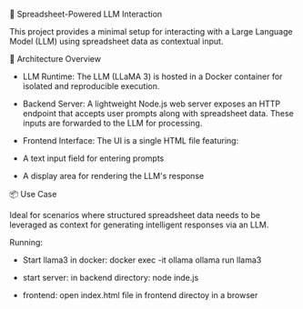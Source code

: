 🧠 Spreadsheet-Powered LLM Interaction

This project provides a minimal setup for interacting with a Large Language Model (LLM) using spreadsheet data as contextual input.

🔧 Architecture Overview

- LLM Runtime: The LLM (LLaMA 3) is hosted in a Docker container for isolated and reproducible execution.

- Backend Server: A lightweight Node.js web server exposes an HTTP endpoint that accepts user prompts along with spreadsheet data. These inputs are forwarded to the LLM for processing.

- Frontend Interface: The UI is a single HTML file featuring:

- A text input field for entering prompts

- A display area for rendering the LLM's response


📦 Use Case

Ideal for scenarios where structured spreadsheet data needs to be leveraged as context for generating intelligent responses via an LLM.

Running:
- Start llama3 in docker: docker exec -it ollama ollama run llama3

- start server: in backend directory: node inde.js

- frontend: open index.html file in frontend directoy in a browser
